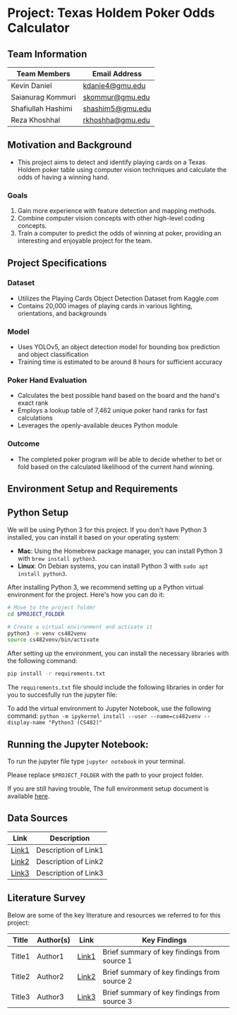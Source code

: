 # Project: Texas Holdem Poker Odds Calculator
## Team Information

| Team Members       | Email Address   |
|--------------------|-----------------|
| Kevin Daniel       | kdanie4@gmu.edu |
| Saianurag Kommuri  | skommur@gmu.edu |
| Shafiullah Hashimi | shashim5@gmu.edu|
| Reza Khoshhal      | rkhoshha@gmu.edu|

## Motivation and Background

- This project aims to detect and identify playing cards on a Texas Holdem poker table using computer vision techniques and calculate the odds of having a winning hand.

### Goals

1. Gain more experience with feature detection and mapping methods.
2. Combine computer vision concepts with other high-level coding concepts.
3. Train a computer to predict the odds of winning at poker, providing an interesting and enjoyable project for the team.

## Project Specifications

### Dataset

- Utilizes the Playing Cards Object Detection Dataset from Kaggle.com
- Contains 20,000 images of playing cards in various lighting, orientations, and backgrounds

### Model

- Uses YOLOv5, an object detection model for bounding box prediction and object classification
- Training time is estimated to be around 8 hours for sufficient accuracy

### Poker Hand Evaluation

- Calculates the best possible hand based on the board and the hand's exact rank
- Employs a lookup table of 7,462 unique poker hand ranks for fast calculations
- Leverages the openly-available deuces Python module

### Outcome

- The completed poker program will be able to decide whether to bet or fold based on the calculated likelihood of the current hand winning.


## Environment Setup and Requirements

## Python Setup

We will be using Python 3 for this project. If you don't have Python 3 installed, you can install it based on your operating system:

- **Mac**: Using the Homebrew package manager, you can install Python 3 with `brew install python3`.
- **Linux**: On Debian systems, you can install Python 3 with `sudo apt install python3`.

After installing Python 3, we recommend setting up a Python virtual environment for the project. Here's how you can do it:

```bash
# Move to the project folder
cd $PROJECT_FOLDER

# Create a virtual environment and activate it
python3 -m venv cs482venv
source cs482venv/bin/activate
```
After setting up the environment, you can install the necessary libraries with the following command:
```bash
pip install -r requirements.txt
```
The `requirements.txt` file should include the following libraries in order for you to succesfully run the jupyter file:

To add the virtual environment to Jupyter Notebook, use the following command:
`python -m ipykernel install --user --name=cs482venv --display-name "Python3 (CS482)" `

## Running the Jupyter Notebook:
To run the jupyter file type `jupyter notebook` in your terminal. 

Please replace `$PROJECT_FOLDER` with the path to your project folder.

If you are still having trouble, The full environment setup document is available [here](./CS482%20Computer%20Vision%20-%20Python%20Getting%20Started.pdf).


## Data Sources

| Link | Description |
|------|-------------|
| [Link1](URL1) | Description of Link1 |
| [Link2](URL2) | Description of Link2 |
| [Link3](URL3) | Description of Link3 |

## Literature Survey

Below are some of the key literature and resources we referred to for this project:

| Title | Author(s) | Link | Key Findings |
|-------|-----------|------|--------------|
| Title1 | Author1 | [Link1](URL1) | Brief summary of key findings from source 1 |
| Title2 | Author2 | [Link2](URL2) | Brief summary of key findings from source 2 |
| Title3 | Author3 | [Link3](URL3) | Brief summary of key findings from source 3 |

